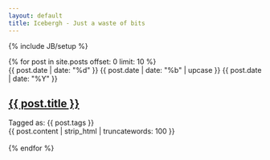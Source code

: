 ```yaml
---
layout: default
title: Icebergh - Just a waste of bits
---
```

{% include JB/setup %}

<div id="content" class="">
{% for post in site.posts offset: 0 limit: 10 %}
  <div class="post">
    <div class="date-box">
      <span class="date">{{ post.date | date: "%d" }}</span>
      <span class="month">{{ post.date | date: "%b" | upcase }}</span>
      <span class="year">{{ post.date | date: "%Y" }}</span>
    </div>
    <h2><a href="{{ BASE_PATH }}{{ post.url }}">{{ post.title }}</a></h2>
    <div class="meta">
      <div class="">Tagged as: {{ post.tags }}</div>
    </div>
    <div class="entrybody">
      {{ post.content | strip_html | truncatewords: 100 }}
    </div>
  </div>
  <br />
{% endfor %}
</div>
